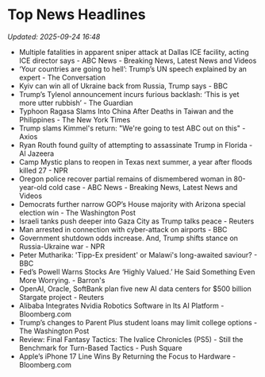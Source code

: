 # Top News Headlines

_Updated: 2025-09-24 16:48_

- Multiple fatalities in apparent sniper attack at Dallas ICE facility, acting ICE director says - ABC News - Breaking News, Latest News and Videos
- ‘Your countries are going to hell’: Trump’s UN speech explained by an expert - The Conversation
- Kyiv can win all of Ukraine back from Russia, Trump says - BBC
- Trump’s Tylenol announcement incurs furious backlash: ‘This is yet more utter rubbish’ - The Guardian
- Typhoon Ragasa Slams Into China After Deaths in Taiwan and the Philippines - The New York Times
- Trump slams Kimmel's return: "We're going to test ABC out on this" - Axios
- Ryan Routh found guilty of attempting to assassinate Trump in Florida - Al Jazeera
- Camp Mystic plans to reopen in Texas next summer, a year after floods killed 27 - NPR
- Oregon police recover partial remains of dismembered woman in 80-year-old cold case - ABC News - Breaking News, Latest News and Videos
- Democrats further narrow GOP’s House majority with Arizona special election win - The Washington Post
- Israeli tanks push deeper into Gaza City as Trump talks peace - Reuters
- Man arrested in connection with cyber-attack on airports - BBC
- Government shutdown odds increase. And, Trump shifts stance on Russia-Ukraine war - NPR
- Peter Mutharika: 'Tipp-Ex president' or Malawi's long-awaited saviour? - BBC
- Fed’s Powell Warns Stocks Are ‘Highly Valued.’ He Said Something Even More Worrying. - Barron's
- OpenAI, Oracle, SoftBank plan five new AI data centers for $500 billion Stargate project - Reuters
- Alibaba Integrates Nvidia Robotics Software in Its AI Platform - Bloomberg.com
- Trump’s changes to Parent Plus student loans may limit college options - The Washington Post
- Review: Final Fantasy Tactics: The Ivalice Chronicles (PS5) - Still the Benchmark for Turn-Based Tactics - Push Square
- Apple’s iPhone 17 Line Wins By Returning the Focus to Hardware - Bloomberg.com
